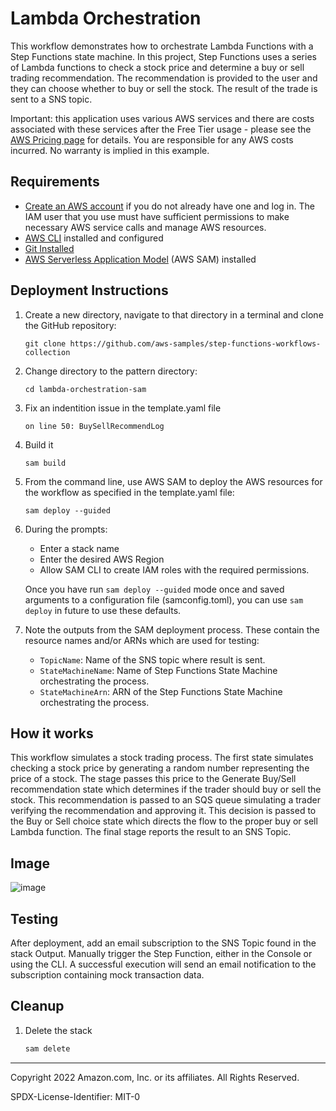 # Lambda Orchestration

This workflow demonstrates how to orchestrate Lambda Functions with a Step Functions state machine. In this project, Step Functions uses a series of Lambda functions to check a stock price and determine a buy or sell trading recommendation. The recommendation is provided to the user and they  can choose whether to buy or sell the stock. The result of the trade is sent to a SNS topic.


Important: this application uses various AWS services and there are costs associated with these services after the Free Tier usage - please see the [AWS Pricing page](https://aws.amazon.com/pricing/) for details. You are responsible for any AWS costs incurred. No warranty is implied in this example.

## Requirements

* [Create an AWS account](https://portal.aws.amazon.com/gp/aws/developer/registration/index.html) if you do not already have one and log in. The IAM user that you use must have sufficient permissions to make necessary AWS service calls and manage AWS resources.
* [AWS CLI](https://docs.aws.amazon.com/cli/latest/userguide/install-cliv2.html) installed and configured
* [Git Installed](https://git-scm.com/book/en/v2/Getting-Started-Installing-Git)
* [AWS Serverless Application Model](https://docs.aws.amazon.com/serverless-application-model/latest/developerguide/serverless-sam-cli-install.html) (AWS SAM) installed

## Deployment Instructions

1. Create a new directory, navigate to that directory in a terminal and clone the GitHub repository:
    ``` 
    git clone https://github.com/aws-samples/step-functions-workflows-collection
    ```
1. Change directory to the pattern directory:
    ```
    cd lambda-orchestration-sam
    ```
1. Fix an indentition issue in the template.yaml file
    ```
    on line 50: BuySellRecommendLog
    ```
1. Build it
    ```
    sam build
    ```
1. From the command line, use AWS SAM to deploy the AWS resources for the workflow as specified in the template.yaml file:
    ```
    sam deploy --guided
    ```
1. During the prompts:
    * Enter a stack name
    * Enter the desired AWS Region
    * Allow SAM CLI to create IAM roles with the required permissions.

    Once you have run `sam deploy --guided` mode once and saved arguments to a configuration file (samconfig.toml), you can use `sam deploy` in future to use these defaults.

1. Note the outputs from the SAM deployment process. These contain the resource names and/or ARNs which are used for testing:

    * ```TopicName```: Name of the SNS topic where result is sent.
    * ```StateMachineName```: Name of Step Functions State Machine orchestrating the process.
    * ```StateMachineArn```:  ARN of the Step Functions State Machine orchestrating the process.

## How it works

This workflow simulates a stock trading process.  The first state simulates checking a stock price by generating a random number representing the price of a stock.  The stage passes this price to the Generate Buy/Sell recommendation state which determines if the trader should buy or sell the stock.  This recommendation is passed to an SQS queue simulating a trader verifying the recommendation and approving it.  This decision is passed to the Buy or Sell choice state which directs the flow to the proper buy or sell Lambda function.  The final stage reports the result to an SNS Topic.

## Image

![image](./resources/statemachine.png)

## Testing

After deployment, add an email subscription to the SNS Topic found in the stack Output. Manually trigger the Step Function, either in the Console or using the CLI.  A successful execution will send an email notification to the subscription containing mock transaction data.

## Cleanup
 
1. Delete the stack
    ```bash
    sam delete
    ```

----
Copyright 2022 Amazon.com, Inc. or its affiliates. All Rights Reserved.

SPDX-License-Identifier: MIT-0
